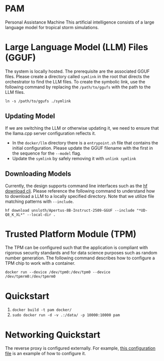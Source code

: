 # PAM
Personal Assistance Machine
This artificial intelligence consists of a large language model for tropical storm simulations.

# Large Language Model (LLM) Files (GGUF)
The system is locally hosted. The prerequisite are the associated GGUF files. Please create a directory called `symlink` in the root that directs the orchestrator to find the LLM files. To create the symbolic link, use the following command by replacing the `/path/to/ggufs` with the path to the LLM files.

`ln -s /path/to/ggufs ./symlink`

## Updating Model
If we are switching the LLM or otherwise updating it, we need to ensure that the llama.cpp server configuration reflects it.
 - In the `docker/llm` directory there is a  `entrypoint.sh` file that contains the initial configuration. Please update the GGUF filename with the first in the sequence for the `--model` flag.
 - Update the `symlink` by safely removing it with `unlink symlink`

## Downloading Models
Currently, the design supports command line interfaces such as the [hf download cli](https://huggingface.co/docs/huggingface_hub/en/guides/cli#download-multiple-files). Please reference the following command to understand how to download a LLM to a locally specified directory. Note that we utilize file matching patterns with `--include`.

```
hf download unsloth/Apertus-8B-Instruct-2509-GGUF --include "*UD-Q8_K_XL*" --local-dir .
```

# Trusted Platform Module (TPM)
The TPM can be configured such that the application is compliant with rigorous security standards and for data science purposes such as random number generation. The following command describes how to configure a TPM chip to work with a container.

`docker run --device /dev/tpm0:/dev/tpm0 --device /dev/tpmrm0:/dev/tpmrm0`

# Quickstart

1. `docker build -t pam docker/`
2. `sudo docker run -d -v .:/data/ -p 10000:10000 pam`

# Networking Quickstart

The reverse proxy is configured externally. For example, [this configuration file](https://github.com/hammad93/hurricane-server/blob/main/docker/proxy/conf.d/open-webui.conf) is an example of how to configure it.
